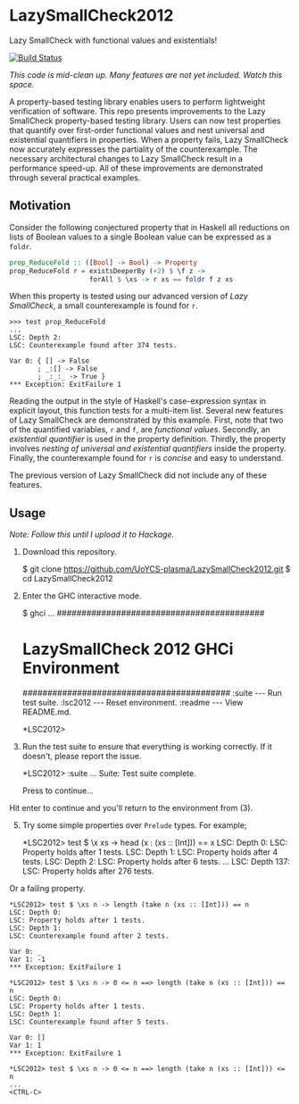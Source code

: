 LazySmallCheck2012
==================

Lazy SmallCheck with functional values and existentials!

[![Build Status](https://secure.travis-ci.org/UoYCS-plasma/LazySmallCheck2012.png)](http://travis-ci.org/UoYCS-plasma/LazySmallCheck2012)

_This code is mid-clean up. Many features are not yet
included. Watch this space._

A property-based testing library enables users to perform
lightweight verification of software. This repo presents
improvements to the Lazy SmallCheck property-based testing
library. Users can now test properties that quantify over 
first-order functional values and nest universal and
existential quantifiers in properties. When a property 
fails, Lazy SmallCheck now accurately expresses the 
partiality of the counterexample. The necessary
architectural changes to Lazy SmallCheck result in a
performance speed-up. All of these improvements are
demonstrated through several practical examples.

Motivation
----------

Consider the following conjectured property that in Haskell
all reductions on lists of Boolean values to a single
Boolean value can be expressed as a `foldr`. 

``` haskell
prop_ReduceFold :: ([Bool] -> Bool) -> Property
prop_ReduceFold r = existsDeeperBy (+2) $ \f z -> 
                    forAll $ \xs -> r xs == foldr f z xs
```

When this property is tested using our advanced version of *Lazy
SmallCheck*, a small counterexample is found for `r`.

    >>> test prop_ReduceFold
    ...
    LSC: Depth 2:
    LSC: Counterexample found after 374 tests.
    
    Var 0: { [] -> False
           ; _:[] -> False
           ; _:_:_ -> True }
    *** Exception: ExitFailure 1
	   
Reading the output in the style of Haskell's case-expression syntax
in explicit layout, this function tests for a multi-item list. Several
new features of Lazy SmallCheck are demonstrated by this example.
First, note that two of the quantified variables, `r` and `f`,
are *functional values*. Secondly, an *existential quantifier* is used
in the property definition. Thirdly, the property involves *nesting of
universal and existential quantifiers* inside the property.
Finally, the counterexample found for `r` is *concise* and easy to
understand.

The previous version of Lazy SmallCheck did not include any of these
features.


Usage
-----

*Note: Follow this until I upload it to Hackage.*

1) Download this repository.

    $ git clone https://github.com/UoYCS-plasma/LazySmallCheck2012.git
    $ cd LazySmallCheck2012
    
2) Enter the GHC interactive mode.

    $ ghci
    ...
     ##########################################
     #  LazySmallCheck 2012 GHCi Environment  #
     ##########################################
     :suite   --- Run test suite.
     :lsc2012 --- Reset environment.
     :readme  --- View README.md.
     
    *LSC2012>
     
3) Run the test suite to ensure that everything is working correctly.
If it doesn't, please report the issue.

    *LSC2012> :suite
    ...
    Suite: Test suite complete.

    Press <ENTER> to continue...
    
Hit enter to continue and you'll return to the environment from (3).

5) Try some simple properties over `Prelude` types. For example;

    *LSC2012> test $ \x xs -> head (x : (xs :: [Int])) == x
    LSC: Depth 0:
    LSC: Property holds after 1 tests.
    LSC: Depth 1:
    LSC: Property holds after 4 tests.
    LSC: Depth 2:
    LSC: Property holds after 6 tests.
    ...
    LSC: Depth 137:
    LSC: Property holds after 276 tests.
    <CTRL-C>
    
Or a failing property.

    *LSC2012> test $ \xs n -> length (take n (xs :: [Int])) == n
    LSC: Depth 0:
    LSC: Property holds after 1 tests.
    LSC: Depth 1:
    LSC: Counterexample found after 2 tests.

    Var 0: _
    Var 1: -1
    *** Exception: ExitFailure 1
    
    *LSC2012> test $ \xs n -> 0 <= n ==> length (take n (xs :: [Int])) == n
    LSC: Depth 0:
    LSC: Property holds after 1 tests.
    LSC: Depth 1:
    LSC: Counterexample found after 5 tests.
    
    Var 0: []
    Var 1: 1
    *** Exception: ExitFailure 1
    
    *LSC2012> test $ \xs n -> 0 <= n ==> length (take n (xs :: [Int])) <= n
    ...
    <CTRL-C>
